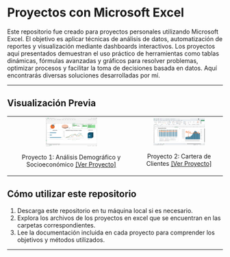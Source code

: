 # Proyectos con Microsoft Excel 

Este repositorio fue creado para proyectos personales utilizando Microsoft Excel. El objetivo es aplicar técnicas de análisis de datos, automatización de reportes y visualización mediante dashboards interactivos. Los proyectos aquí presentados demuestran el uso práctico de herramientas como tablas dinámicas, fórmulas avanzadas y gráficos para resolver problemas, optimizar procesos y facilitar la toma de decisiones basada en datos. Aquí encontrarás diversas soluciones desarrolladas por mí.

---

## Visualización Previa

<table>
  <tr>
    <td align="center">
        <img src="https://github.com/edinvalle/Excel-Dashboards/blob/main/Proyecto1/ImagenI.png" alt="Proyecto 1" style="width: 120px; height: auto;" title="Proyecto 1">
        <p>Proyecto 1: Análisis Demográfico y Socioeconómico <a href="https://1drv.ms/x/c/24f6eec3d061e8ae/EQISrUFWRQxIlEvMlmXnwwQBi3xUPODMFEBSbr44juwdIA?e=njWkro" target="_blank">[Ver Proyecto]</a></p>
    </td>
    <td align="center">
        <img src="https://github.com/edinvalle/Excel-Dashboards/blob/main/Proyecto2/ImagenII.png" alt="Proyecto 2" style="width: 120px; height: auto;" title="Proyecto 2">
        <p>Proyecto 2: Cartera de Clientes <a href="https://1drv.ms/x/c/24f6eec3d061e8ae/Ed3Oj6jWbLBGlvqjLgSnDckBlYHKaTqddrFSiB1Uhiou0g?e=94EmLI
" target="_blank">[Ver Proyecto]</a></p>
    </td>
  </tr>
</table>




## Cómo utilizar este repositorio

1. Descarga este repositorio en tu máquina local si es necesario.
2. Explora los archivos de los proyectos en excel que se encuentran en las carpetas correspondientes.
4. Lee la documentación incluida en cada proyecto para comprender los objetivos y métodos utilizados.

---
